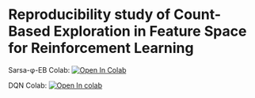 # Reproducibility study of Count-Based Exploration in Feature Space for Reinforcement Learning

Sarsa-φ-EB Colab: <a href="https://colab.research.google.com/github/Tinynja/Sarsa-phi-EB/blob/main/notebooks/Sarsa_phi_EB.ipynb" target="_parent"><img src="https://colab.research.google.com/assets/colab-badge.svg" alt="Open In Colab"/></a>

DQN Colab: <a href="https://colab.research.google.com/github/Tinynja/Sarsa-phi-EB/blob/main/notebooks/DQN_Cartpole.ipynb" target="_parent"><img src="https://colab.research.google.com/assets/colab-badge.svg" alt="Open In colab"/></a>
